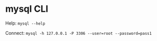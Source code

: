 # mysql CLI

Help: `mysql --help`

Connect: `mysql -h 127.0.0.1 -P 3306 --user=root --password=pass1`